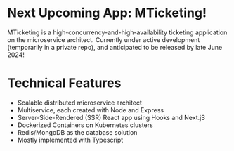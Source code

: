 # Next Upcoming App: MTicketing!
MTicketing is a high-concurrency-and-high-availability ticketing application on the microservice architect.
Currently under active development (temporarily in a private repo), and anticipated to be released by late June 2024!

# Technical Features
- Scalable distributed microservice architect
- Multiservice, each created with Node and Express
- Server-Side-Rendered (SSR) React app using Hooks and Next.jS
- Dockerized Containers on Kubernetes clusters
- Redis/MongoDB as the database solution
- Mostly implemented with Typescript
